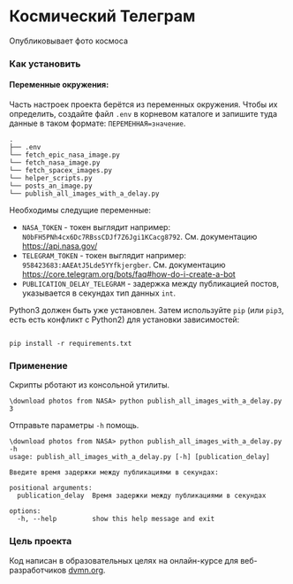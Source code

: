 # Космический Телеграм

Опубликовывает фото космоса

### Как установить

#### Переменные окружения:

Часть настроек проекта берётся из переменных окружения. Чтобы их определить, создайте файл `.env` в корневом каталоге и запишите туда данные в таком формате: `ПЕРЕМЕННАЯ=значение`.

```
.
├── .env
└── fetch_epic_nasa_image.py
└── fetch_nasa_image.py
└── fetch_spacex_images.py
└── helper_scripts.py
└── posts_an_image.py
└── publish_all_images_with_a_delay.py
```
Необходимы следущие переменные:
- `NASA_TOKEN` - токен выглядит например: `N0bFH5PNh4cx6Dc7RBssCDJf7Z6Jgi1KCacg8792`. См. документацию https://api.nasa.gov/
- `TELEGRAM_TOKEN` - токен выглядит например: `958423683:AAEAtJ5Lde5YYfkjergber`. См. документацию https://core.telegram.org/bots/faq#how-do-i-create-a-bot
- `PUBLICATION_DELAY_TELEGRAM` - задержка между публикацией постов, указывается в секундах тип данных `int`.


Python3 должен быть уже установлен. 
Затем используйте `pip` (или `pip3`, есть есть конфликт с Python2) для установки зависимостей:
```

pip install -r requirements.txt
```

### Применение
Скрипты рботают из консольной утилиты.
```
\download photos from NASA> python publish_all_images_with_a_delay.py 3

```
Отправьте параметры `-h` помощь.
```
\download photos from NASA> python publish_all_images_with_a_delay.py -h
usage: publish_all_images_with_a_delay.py [-h] [publication_delay]

Введите время задержки между публикациями в секундах:

positional arguments:
  publication_delay  Время задержки между публикациями в секундах

options:
  -h, --help         show this help message and exit  
```

### Цель проекта



Код написан в образовательных целях на онлайн-курсе для веб-разработчиков [dvmn.org](https://dvmn.org/).